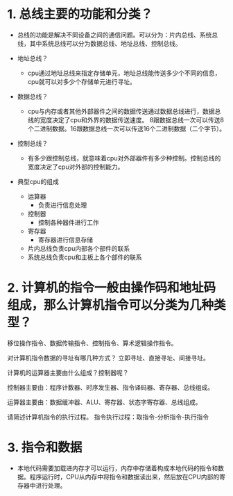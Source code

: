 # 1. 总线主要的功能和分类？
- 总线的功能是解决不同设备之间的通信问题。可以分为：片内总线、系统总线，其中系统总线可以分为数据总线、地址总线、控制总线。

- 地址总线？
    - cpu通过地址总线来指定存储单元，地址总线能传送多少个不同的信息，cpu就可以对多少个存储单元进行寻址。
- 数据总线？
    - cpu与内存或者其他外部器件之间的数据传送通过数据总线进行，数据总线的宽度决定了cpu和外界的数据传送速度。
    8跟数据总线一次可以传送8个二进制数据。16跟数据总线一次可以传送16个二进制数据（二个字节）。
- 控制总线？
    - 有多少跟控制总线，就意味着cpu对外部器件有多少种控制。控制总线的宽度决定了cpu对外部的控制能力。

- 典型cpu的组成
    - 运算器
        - 负责进行信息处理
    - 控制器
        - 控制各种器件进行工作
    - 寄存器
        - 寄存器进行信息存储
    - 片内总线负责cpu内部各个部件的联系
    - 系统总线负责cpu和主板上各个部件的联系
        


# 2. 计算机的指令一般由操作码和地址码组成，那么计算机指令可以分类为几种类型？
移位操作指令、数据传输指令、控制指令、算术逻辑操作指令。

对计算机指令数据的寻址有哪几种方式？
立即寻址、直接寻址、间接寻址。

计算机的运算器主要由什么组成？控制器呢？

控制器主要由：程序计数器、时序发生器、指令译码器、寄存器、总线组成。

运算器主要由：数据缓冲器、ALU、寄存器、状态字寄存器、总线组成。

请简述计算机指令的执行过程。
指令执行过程：取指令-分析指令-执行指令

# 3. 指令和数据
- 本地代码需要加载进内存才可以运行，内存中存储着构成本地代码的指令和数据。程序运行时，CPU从内存中将指令和数据读出来，然后放在CPU内部的寄存器中进行处理。


# 
